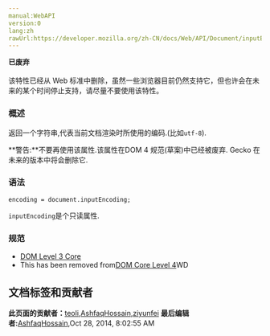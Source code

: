 ```yaml
---
manual:WebAPI
version:0
lang:zh
rawUrl:https://developer.mozilla.org/zh-CN/docs/Web/API/Document/inputEncoding
---
```






**已废弃**<br></br>该特性已经从 Web 标准中删除，虽然一些浏览器目前仍然支持它，但也许会在未来的某个时间停止支持，请尽量不要使用该特性。



### 概述<a name="概述"></a>


返回一个字符串,代表当前文档渲染时所使用的编码.(比如`utf-8`).

**警告:**不要再使用该属性.该属性在DOM 4 规范(草案)中已经被废弃. Gecko 在未来的版本中将会删除它.

### 语法<a name="语法"></a>

```
encoding = document.inputEncoding;

```


`inputEncoding`是个只读属性.


### 规范<a name="规范"></a>

* [DOM Level 3 Core](%25896 "")
* This has been removed from[DOM Core Level 4](%25897 "")WD



## 文档标签和贡献者
**此页面的贡献者：**[teoli](%160 ""),[AshfaqHossain](%4944 ""),[ziyunfei](%61 "")
**最后编辑者:**[AshfaqHossain](%4944 ""),<time>Oct 28, 2014, 8:02:55 AM</time>



